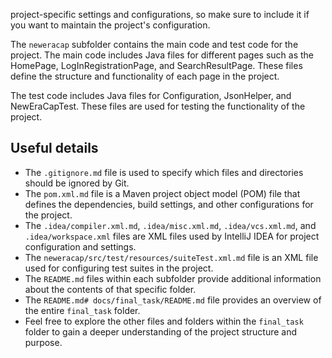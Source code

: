 project-specific settings and configurations, so make sure to include it if you want to maintain the project's configuration.

The `neweracap` subfolder contains the main code and test code for the project. The main code includes Java files for different pages such as the HomePage, LogInRegistrationPage, and SearchResultPage. These files define the structure and functionality of each page in the project.

The test code includes Java files for Configuration, JsonHelper, and NewEraCapTest. These files are used for testing the functionality of the project.

## Useful details
- The `.gitignore.md` file is used to specify which files and directories should be ignored by Git.
- The `pom.xml.md` file is a Maven project object model (POM) file that defines the dependencies, build settings, and other configurations for the project.
- The `.idea/compiler.xml.md`, `.idea/misc.xml.md`, `.idea/vcs.xml.md`, and `.idea/workspace.xml` files are XML files used by IntelliJ IDEA for project configuration and settings.
- The `neweracap/src/test/resources/suiteTest.xml.md` file is an XML file used for configuring test suites in the project.
- The `README.md` files within each subfolder provide additional information about the contents of that specific folder.
- The `README.md# docs/final_task/README.md` file provides an overview of the entire `final_task` folder.
- Feel free to explore the other files and folders within the `final_task` folder to gain a deeper understanding of the project structure and purpose.
